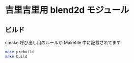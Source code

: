 # 吉里吉里用 blend2d モジュール

## ビルド

cmake 呼び出し用のルールが Makefile 中に記載されてます


```bash
make prebuild
make build
```
